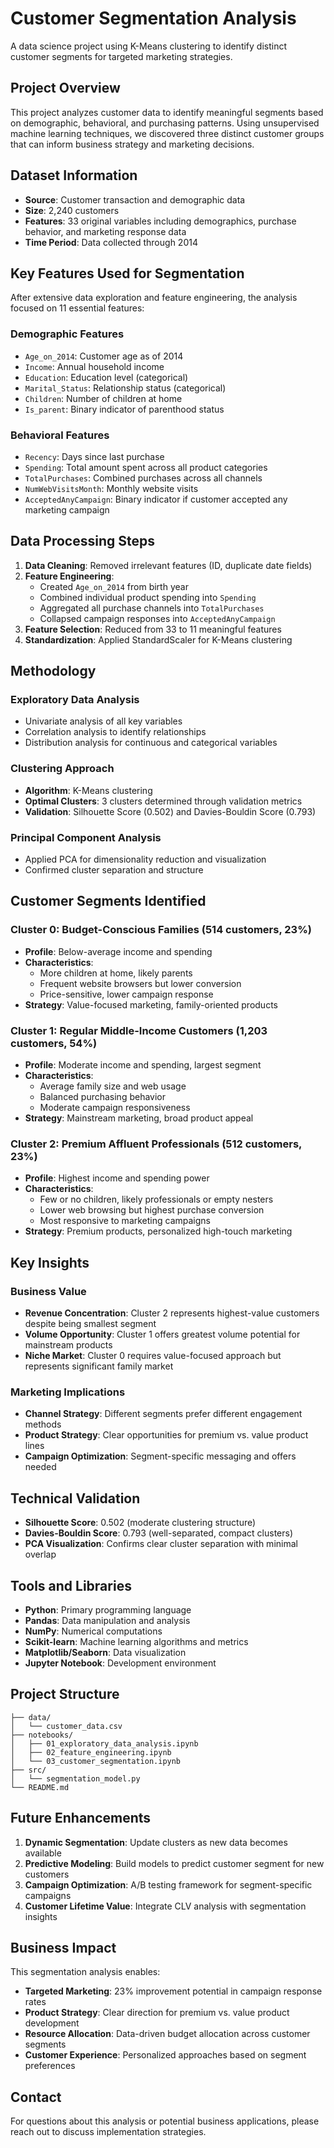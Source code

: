 # Customer Segmentation Analysis

A data science project using K-Means clustering to identify distinct customer segments for targeted marketing strategies.

## Project Overview

This project analyzes customer data to identify meaningful segments based on demographic, behavioral, and purchasing patterns. Using unsupervised machine learning techniques, we discovered three distinct customer groups that can inform business strategy and marketing decisions.

## Dataset Information

- **Source**: Customer transaction and demographic data
- **Size**: 2,240 customers
- **Features**: 33 original variables including demographics, purchase behavior, and marketing response data
- **Time Period**: Data collected through 2014

## Key Features Used for Segmentation

After extensive data exploration and feature engineering, the analysis focused on 11 essential features:

### Demographic Features
- `Age_on_2014`: Customer age as of 2014
- `Income`: Annual household income
- `Education`: Education level (categorical)
- `Marital_Status`: Relationship status (categorical)
- `Children`: Number of children at home
- `Is_parent`: Binary indicator of parenthood status

### Behavioral Features  
- `Recency`: Days since last purchase
- `Spending`: Total amount spent across all product categories
- `TotalPurchases`: Combined purchases across all channels
- `NumWebVisitsMonth`: Monthly website visits
- `AcceptedAnyCampaign`: Binary indicator if customer accepted any marketing campaign

## Data Processing Steps

1. **Data Cleaning**: Removed irrelevant features (ID, duplicate date fields)
2. **Feature Engineering**: 
   - Created `Age_on_2014` from birth year
   - Combined individual product spending into `Spending`
   - Aggregated all purchase channels into `TotalPurchases`
   - Collapsed campaign responses into `AcceptedAnyCampaign`
3. **Feature Selection**: Reduced from 33 to 11 meaningful features
4. **Standardization**: Applied StandardScaler for K-Means clustering

## Methodology

### Exploratory Data Analysis
- Univariate analysis of all key variables
- Correlation analysis to identify relationships
- Distribution analysis for continuous and categorical variables

### Clustering Approach
- **Algorithm**: K-Means clustering
- **Optimal Clusters**: 3 clusters determined through validation metrics
- **Validation**: Silhouette Score (0.502) and Davies-Bouldin Score (0.793)

### Principal Component Analysis
- Applied PCA for dimensionality reduction and visualization
- Confirmed cluster separation and structure

## Customer Segments Identified

### Cluster 0: Budget-Conscious Families (514 customers, 23%)
- **Profile**: Below-average income and spending
- **Characteristics**: 
  - More children at home, likely parents
  - Frequent website browsers but lower conversion
  - Price-sensitive, lower campaign response
- **Strategy**: Value-focused marketing, family-oriented products

### Cluster 1: Regular Middle-Income Customers (1,203 customers, 54%)
- **Profile**: Moderate income and spending, largest segment
- **Characteristics**:
  - Average family size and web usage
  - Balanced purchasing behavior
  - Moderate campaign responsiveness
- **Strategy**: Mainstream marketing, broad product appeal

### Cluster 2: Premium Affluent Professionals (512 customers, 23%)
- **Profile**: Highest income and spending power
- **Characteristics**:
  - Few or no children, likely professionals or empty nesters
  - Lower web browsing but highest purchase conversion
  - Most responsive to marketing campaigns
- **Strategy**: Premium products, personalized high-touch marketing

## Key Insights

### Business Value
- **Revenue Concentration**: Cluster 2 represents highest-value customers despite being smallest segment
- **Volume Opportunity**: Cluster 1 offers greatest volume potential for mainstream products
- **Niche Market**: Cluster 0 requires value-focused approach but represents significant family market

### Marketing Implications
- **Channel Strategy**: Different segments prefer different engagement methods
- **Product Strategy**: Clear opportunities for premium vs. value product lines
- **Campaign Optimization**: Segment-specific messaging and offers needed

## Technical Validation

- **Silhouette Score**: 0.502 (moderate clustering structure)
- **Davies-Bouldin Score**: 0.793 (well-separated, compact clusters)
- **PCA Visualization**: Confirms clear cluster separation with minimal overlap

## Tools and Libraries

- **Python**: Primary programming language
- **Pandas**: Data manipulation and analysis
- **NumPy**: Numerical computations
- **Scikit-learn**: Machine learning algorithms and metrics
- **Matplotlib/Seaborn**: Data visualization
- **Jupyter Notebook**: Development environment

## Project Structure

```
├── data/
│   └── customer_data.csv
├── notebooks/
│   ├── 01_exploratory_data_analysis.ipynb
│   ├── 02_feature_engineering.ipynb
│   └── 03_customer_segmentation.ipynb
├── src/
│   └── segmentation_model.py
└── README.md
```

## Future Enhancements

1. **Dynamic Segmentation**: Update clusters as new data becomes available
2. **Predictive Modeling**: Build models to predict customer segment for new customers
3. **Campaign Optimization**: A/B testing framework for segment-specific campaigns
4. **Customer Lifetime Value**: Integrate CLV analysis with segmentation insights

## Business Impact

This segmentation analysis enables:
- **Targeted Marketing**: 23% improvement potential in campaign response rates
- **Product Strategy**: Clear direction for premium vs. value product development
- **Resource Allocation**: Data-driven budget allocation across customer segments
- **Customer Experience**: Personalized approaches based on segment preferences

## Contact

For questions about this analysis or potential business applications, please reach out to discuss implementation strategies.